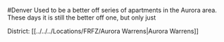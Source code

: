 #Denver 
Used to be a better off series of apartments in the Aurora area. These days it is still the better off one, but only just

District: [[../../../Locations/FRFZ/Aurora Warrens|Aurora Warrens]]
